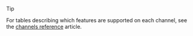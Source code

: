> [!TIP]
> For tables describing which features are supported on each channel, see the [channels reference](../bot-service-channels-reference.md) article.
